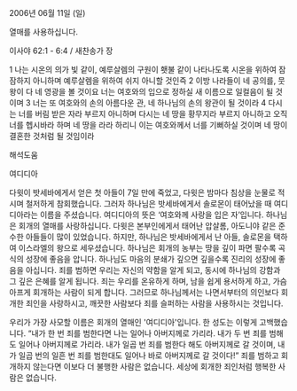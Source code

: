 2006년 06월 11일 (일)

열매를 사용하십니다.



이사야 62:1 - 6:4 / 새찬송가  장


1 나는 시온의 의가 빛 같이, 예루살렘의 구원이 횃불 같이 나타나도록 시온을 위하여 잠잠하지 아니하며 예루살렘을 위하여 쉬지 아니할 것인즉 2 이방 나라들이 네 공의를, 뭇 왕이 다 네 영광을 볼 것이요 너는 여호와의 입으로 정하실 새 이름으로 일컬음이 될 것이며 3 너는 또 여호와의 손의 아름다운 관, 네 하나님의 손의 왕관이 될 것이라 4 다시는 너를 버림 받은 자라 부르지 아니하며 다시는 네 땅을 황무지라 부르지 아니하고 오직 너를 헵시바라 하며 네 땅을    라라 하리니 이는 여호와께서 너를 기뻐하실 것이며 네 땅이 결혼한 것처럼 될 것임이라

해석도움





여디디아

다윗이 밧세바에게서 얻은 첫 아들이 7일 만에 죽었고, 다윗은 밤마다 침상을 눈물로 적시며 철저하게 참회했습니다. 그러자 하나님은 밧세바에게서 솔로몬이 태어났을 때 여디디아라는 이름을 주셨습니다. 여디디아의 뜻은 ‘여호와께 사랑을 입은 자’입니다. 
하나님은 회개의 열매를 사랑하십니다.
다윗은 본부인에게서 태어난 압살롬, 아도니야 같은 준수한 아들들이 많이 있었습니다. 하지만, 하나님은 밧세바에게서 난 아들, 솔로몬을 택하여 이스라엘의 왕으로 세우셨습니다. 하나님은 회개의 농부는 땅을 깊이 파면 팔수록 곡식의 성장에 좋음을 압니다. 하나님도 마음의 분쇄가 깊으면 깊을수록 진리의 성장에 좋음을 아십니다. 죄를 범하면 우리는 자신의 약함을 알게 되고, 동시에 하나님의 강함과 그 깊은 은혜를 알게 됩니다. 죄는 우리를 온유하게 하며, 남을 쉽게 용서하게 하고, 가슴 아프게 회개하는 사람이 되게 합니다. 그러므로 하나님께서는 나면서부터의 의인보다 회개한 죄인을 사랑하시고, 깨끗한 사람보다 죄를 슬퍼하는 사람을 사용하시는 것입니다.

우리가 가장 사모할 이름은 회개의 열매인 '여디디아'입니다.
한 성도는 이렇게 고백했습니다. 
“내가 한 번 죄를 범한다면 나는 일어나 아버지께로 가리라. 내가 두 번 죄를 범해도 일어나 아버지께로 가리라. 내가 일곱 번 죄를 범한다 해도 아버지께로 갈 것이며, 내가 일곱 번의 일흔 번 죄를 범한대도 일어나 바로 아버지께로 갈 것이다!” 
죄를 범하고 회개하지 않는다면 이보다 더 불행한 사람은 없습니다. 
세상에 회개한 죄인처럼 행복한 사람은 없습니다.